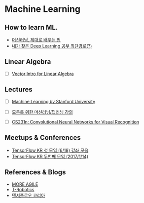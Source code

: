 Machine Learning
====

## How to learn ML.
* [머신러닝, 제대로 배우는 법](https://brunch.co.kr/@aidenswmo/2)
* [내가 찾은 Deep Learning 공부 최단경로(?)](http://blog.naver.com/chesterroh/220920668374)


## Linear Algebra
* [ ] [Vector Intro for Linear Algebra](https://www.khanacademy.org/math/linear-algebra/vectors-and-spaces/vectors/v/vector-introduction-linear-algebra)


## Lectures
* [ ] [Machine Learning by Stanford University](https://www.coursera.org/learn/machine-learning/home/welcome)
* [ ] [모두를 위한 머신러닝/딥러닝 강의](https://hunkim.github.io/ml/)
* [ ] [CS231n: Convolutional Neural Networks for Visual Recognition](http://cs231n.github.io/)


## Meetups & Conferences
* [TensorFlow KR 첫 모임 (6/18) 강좌 모음](https://www.youtube.com/playlist?list=PLlMkM4tgfjnIMPagE47noYAJ222zWc4rw)
* [TensorFlow KR 두번째 모임 (2017/1/14)](https://www.youtube.com/playlist?list=PLlMkM4tgfjnLHjEoaRKLdbpSIDJhiLtZE)


## References & Blogs
* [MORE AGILE](http://www.moreagile.net/search/label/BigData)
* [T-Robotics](http://t-robotics.blogspot.kr/)
* [텐서플로우 코리아](https://tensorflow.blog/)
